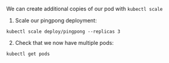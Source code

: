 We can create additional copies of our pod with `kubectl scale`

1. Scale our pingpong deployment:

```execute
kubectl scale deploy/pingpong --replicas 3
```

2. Check that we now have multiple pods:

```execute
kubectl get pods
```
